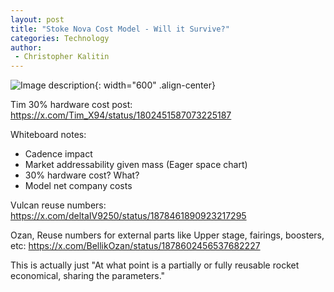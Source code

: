 ```yaml
---
layout: post
title: "Stoke Nova Cost Model - Will it Survive?"
categories: Technology
author:
 - Christopher Kalitin
---
```

<head>
    <meta property="og:image" content="{{site.url}}/assets/images//stoke-nova-perfect/hop.jpg">
</head>

![Image description]({{site.url}}/assets/images/stoke-nova-perfect/hop.jpg){: width="600" .align-center}

Tim 30% hardware cost post:
https://x.com/Tim_X94/status/1802451587073225187

Whiteboard notes:
- Cadence impact
- Market addressability given mass (Eager space chart)
- 30% hardware cost? What?
- Model net company costs

Vulcan reuse numbers: https://x.com/deltaIV9250/status/1878461890923217295

Ozan, Reuse numbers for external parts like Upper stage, fairings, boosters, etc:
https://x.com/BellikOzan/status/1878602456537682227

This is actually just "At what point is a partially or fully reusable rocket economical, sharing the parameters."

